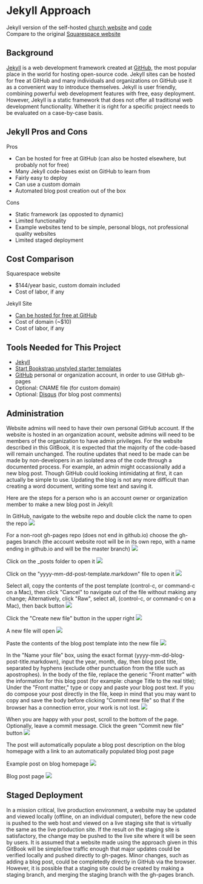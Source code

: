 # Jekyll Approach

Jekyll version of the self-hosted [church website](https://katherinemichel.github.io/self-hosted-church-website-jekyll) and [code](https://github.com/KatherineMichel/self-hosted-church-website-jekyll/tree/gh-pages)<br>
Compare to the original [Squarespace website](http://www.prettyprairieumc.org)

## Background

[Jekyll](https://jekyllrb.com) is a web development framework created at [GitHub](https://github.com), the most popular place in the world for hosting open-source code. Jekyll sites can be hosted for free at GitHub and many individuals and organizations on GitHub use it as a convenient way to introduce themselves. Jekyll is user friendly, combining powerful web development features with free, easy deployment. However, Jekyll is a static framework that does not offer all traditional web development functionality. Whether it is right for a specific project needs to be evaluated on a case-by-case basis. 
 
## Jekyll Pros and Cons

Pros
* Can be hosted for free at GitHub (can also be hosted elsewhere, but probably not for free)
* Many Jekyll code-bases exist on GitHub to learn from
* Fairly easy to deploy
* Can use a custom domain
* Automated blog post creation out of the box

Cons
* Static framework (as opposted to dynamic)
* Limited functionality
* Example websites tend to be simple, personal blogs, not professional quality websites
* Limited staged deployment

## Cost Comparison

Squarespace website
* $144/year basic, custom domain included
* Cost of labor, if any

Jekyll Site
* [Can be hosted for free at GitHub](https://help.github.com/articles/using-jekyll-as-a-static-site-generator-with-github-pages)
* Cost of domain (~$10)
* Cost of labor, if any

## Tools Needed for This Project

* [Jekyll](https://jekyllrb.com)
* [Start Bookstrap unstyled starter templates](http://startbootstrap.com/template-categories/unstyled)
* [GitHub](https://github.com) personal or organization account, in order to use GitHub gh-pages
* Optional: CNAME file (for custom domain)
* Optional: [Disqus](https://disqus.com) (for blog post comments)

## Administration

Website admins will need to have their own personal GitHub account. If the website is hosted in an organization acount, website admins will need to be members of the organization to have admin privileges. For the website described in this GitBook, it is expected that the majority of the code-based will remain unchanged. The routine updates that need to be made can be made by non-developers in an isolated area of the code through a documented process. For example, an admin might occassionally add a new blog post. Though GitHub could looking intimidating at first, it can actually be simple to use. Updating the blog is not any more difficult than creating a word document, writing some text and saving it. 

Here are the steps for a person who is an account owner or organization member to make a new blog post in Jekyll: 

In GitHub, navigate to the website repo and double click the name to open the repo
![](images/self-hosted-church-website-jekyll.png)

For a non-root gh-pages repo (does not end in github.io) choose the gh-pages branch (the account website root will be in its own repo, with a name ending in github.io and will be the master branch)
![](images/gh-pages.png)

Click on the _posts folder to open it
![](images/posts.png)

Click on the "yyyy-mm-dd-post-template.markdown" file to open it
![](images/blog-posts.png)

Select all, copy the contents of the post template (control-c, or command-c on a Mac), then click "Cancel" to navigate out of the file without making any change; Alternatively, click "Raw", select all, (control-c, or command-c on a Mac), then back button
![](images/copy-post-template.png)

Click the "Create new file" button in the upper right
![](images/create-new-file.png)

A new file will open
![](images/blog-post-new-file.png)

Paste the contents of the blog post template into the new file
![](images/paste-into-new-file.png)

In the "Name your file" box, using the exact format (yyyy-mm-dd-blog-post-title.markdown), input the year, month, day, then blog post title, separated by hyphens (exclude other punctuation from the title such as apostrophes). In the body of the file, replace the generic "Front matter" with the information for this blog post (for example: change Title to the real title); Under the "Front matter," type or copy and paste your blog post text. If you do compose your post directly in the file, keep in mind that you may want to copy and save the body before clicking "Commit new file" so that if the browser has a connection error, your work is not lost.
![](images/new-blog-post.png)

When you are happy with your post, scroll to the bottom of the page. Optionally, leave a commit message. Click the green "Commit new file" button
![](images/commit-new-file.png)

The post will automatically populate a blog post description on the blog homepage with a link to an automatically populated blog post page

Example post on blog homepage
![](images/blog-post-example-homepage.png)

Blog post page
![](images/blog-post-example.png)

## Staged Deployment

In a mission critical, live production environment, a website may be updated and viewed locally (offline, on an individual computer), before the new code is pushed to the web host and viewed on a live staging site that is virtually the same as the live production site. If the result on the staging site is satisfactory, the change may be pushed to the live site where it will be seen by users. It is assumed that a website made using the approach given in this GitBook will be simple/low traffic enough that major updates could be verified locally and pushed directly to gh-pages. Minor changes, such as adding a blog post, could be completedly directly in GitHub via the browser. However, it is possible that a staging site could be created by making a staging branch, and merging the staging branch with the gh-pages branch. 
